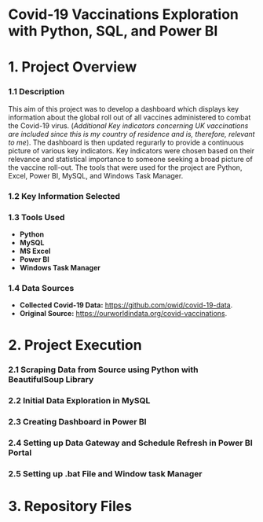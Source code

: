 # Covid-19 Vaccinations Exploration with Python, SQL, and Power BI 

# 1. Project Overview
### 1.1 Description
This aim of this project was to develop a dashboard which displays key information about the global roll out of all vaccines administered to combat the Covid-19 virus. (*Additional Key indicators concerning UK vaccinations are included since this is my country of residence and is, therefore, relevant to me*). The dashboard is then updated regurarly to provide a continuous picture of various key indicators. Key indicators were chosen based on their relevance and statistical importance to someone seeking a broad picture of the vaccine roll-out. The tools that were used for the project are Python, Excel, Power BI, MySQL, and Windows Task Manager. 

### 1.2 Key Information Selected


### 1.3 Tools Used
* **Python** 
* **MySQL** 
* **MS Excel**  
* **Power BI**  
* **Windows Task Manager**

### 1.4 Data Sources
* **Collected Covid-19 Data:** https://github.com/owid/covid-19-data.
* **Original Source:** https://ourworldindata.org/covid-vaccinations.

# 2. Project Execution

### 2.1 Scraping Data from Source using Python with BeautifulSoup Library


### 2.2 Initial Data Exploration in MySQL


### 2.3 Creating Dashboard in Power BI


### 2.4 Setting up Data Gateway and Schedule Refresh in Power BI Portal


### 2.5 Setting up .bat File and Window task Manager




# 3. Repository Files
